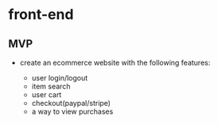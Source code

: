 # front-end

## MVP

  - create an ecommerce website with the following features:
    
    - user login/logout
    - item search
    - user cart
    - checkout(paypal/stripe)
    - a way to view purchases 
    
    
    
